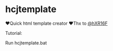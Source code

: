 # hcjtemplate
❤Quick html template creator
❤Thx to [@hXR16F](https://github.com/hXR16F/Echo-Color)

Tutorial:

Run hcjtemplate.bat

